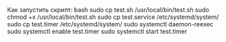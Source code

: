 Как запустить скрипт:
bash
sudo cp test.sh /usr/local/bin/test.sh
sudo chmod +x /usr/local/bin/test.sh
sudo cp test.service /etc/systemd/system/
sudo cp test.timer /etc/systemd/system/
sudo systemctl daemon-reexec
sudo systemctl enable test.timer
sudo systemctl start test.timer